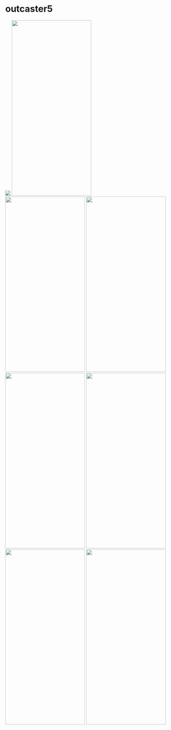 # outcaster5

<img src = "https://user-images.githubusercontent.com/113701661/208242871-a1cd0bba-d83e-410e-9d80-30b2d3edb95f.mp4">
<img src = "https://user-images.githubusercontent.com/113701661/208242919-c5a72d06-879b-4136-b68b-bb003820e453.png" height = 550 width = 250>
<img src = "https://user-images.githubusercontent.com/113701661/208242924-0ec52af2-0014-4565-bc52-526dcd60c7ab.png" height = 550 width = 250>
<img src = "https://user-images.githubusercontent.com/113701661/208242927-ca4e2be7-00f9-4362-8e37-0bd92c709aa8.png" height = 550 width = 250>
<img src = "https://user-images.githubusercontent.com/113701661/208242928-58e01539-524d-4b54-afb0-31d363d1c5ab.png" height = 550 width = 250>
<img src = "https://user-images.githubusercontent.com/113701661/208242933-c158f69b-566b-403e-a628-b77c312367a7.png" height = 550 width = 250>
<img src = "https://user-images.githubusercontent.com/113701661/208242937-51a69e3c-46e1-4ecb-8b18-fdab4eee5b3a.png" height = 550 width = 250>
<img src = "https://user-images.githubusercontent.com/113701661/208242941-51037cc1-aa98-432f-a8bc-4cadfcd84bf0.png" height = 550 width = 250>
